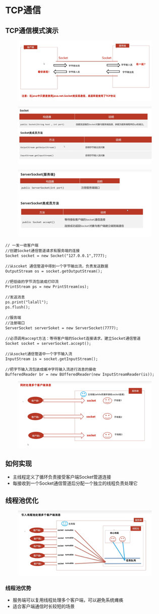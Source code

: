 # TCP通信

## TCP通信模式演示

<figure><img src="../.gitbook/assets/image (7).png" alt=""><figcaption></figcaption></figure>

<figure><img src="../.gitbook/assets/image (8).png" alt=""><figcaption></figcaption></figure>

<figure><img src="../.gitbook/assets/image (3) (3).png" alt=""><figcaption></figcaption></figure>

```
// 一发一收客户端
//创建Socket通信管道请求有服务端的连接
Socket socket = new Socket("127.0.0.1",7777);

//从scoket 通信管道中得到一个字节输出流，负责发送数据
OutputStream os = socket.getOutputStream();

//把低级的字节流包装成打印流
PrintStream ps = new PrintStream(os);

//发送消息
ps.print("lalall");
ps.flush();

//服务端
//注册端口
ServerSocket serverSoket = new ServerSocket(7777);

//必须调用accept方法：等待客户端的Socket连接请求，建立Socket通信管道
Socket socket = serverSocket.accept();

//从socket通信管道中一个字节输入流
InputStream is = socket.getInputStream();

//把字节输入流包装成缓冲字符输入流进行消息的接收
BufferedReader br = new BUfferedReader(new InputStreamReader(is));

```

<figure><img src="../.gitbook/assets/image (1) (2).png" alt=""><figcaption></figcaption></figure>

## 如何实现

* 主线程定义了循环负责接受客户端Socket管道连接
* 每接收到一个Socket通信管道后分配一个独立的线程负责处理它

## 线程池优化

<figure><img src="../.gitbook/assets/image (6).png" alt=""><figcaption></figcaption></figure>

### 线程池优势

* 服务端可以复用线程处理多个客户端，可以避免系统瘫痪
* 适合客户端通信时长较短的场景
